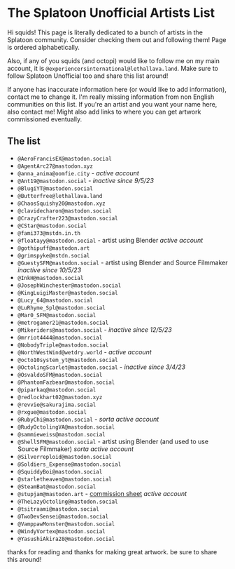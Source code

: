 # The Splatoon Unofficial Artists List

Hi squids! This page is literally dedicated to a bunch of artists in the Splatoon community. Consider checking them out and following them! Page is ordered alphabetically.

Also, if any of you squids (and octopi) would like to follow me on my main account, it is `@experiencersinternational@lethallava.land`. Make sure to follow Splatoon Unofficial too and share this list around!

If anyone has inaccurate information here (or would like to add information), contact me to change it. I'm really missing information from non English communities on this list. If you're an artist and you want your name here, also contact me! Might also add links to where you can get artwork commissioned eventually.

## The list

* `@AeroFrancisEX@mastodon.social`
* `@AgentArc27@mastodon.xyz`
* `@anna_anima@oomfie.city` - *active account*
* `@Ant19@mastodon.social` - *inactive since 9/5/23*
* `@BlugiYT@mastodon.social`
* `@Butterfree@lethallava.land`
* `@ChaosSquishy20@mastodon.xyz`
* `@clavidecharon@mastodon.social`
* `@CrazyCrafter223@mastodon.social`
* `@CStar@mastodon.social`
* `@fami373@mstdn.in.th`
* `@floatayy@mastodon.social` - artist using Blender *active account*
* `@gothipuff@mastodon.art`
* `@grimspyke@mstdn.social`
* `@GuestySFM@mastodon.social` - artist using Blender and Source Filmmaker *inactive since 10/5/23*
* `@InkH@mastodon.social`
* `@JosephWinchester@mastodon.social`
* `@KingLuigiMaster@mastodon.social`
* `@Lucy_64@mastodon.social`
* `@LuRhyme_Spl@mastodon.social`
* `@Mar0_SFM@mastodon.social`
* `@metrogamer21@mastodon.social`
* `@Mikeriders@mastodon.social` - *inactive since 12/5/23*
* `@mrriot4444@mastodon.social`
* `@NobodyTriple@mastodon.social`
* `@NorthWestWind@wetdry.world` - *active account*
* `@octo10system_yt@mastodon.social`
* `@OctolingScarlet@mastodon.social` - *inactive since 3/4/23*
* `@OsvaldoSFM@mastodon.social`
* `@PhantomFazbear@mastodon.social`
* `@piparkaq@mastodon.social`
* `@redlockhart02@mastodon.xyz`
* `@revvie@sakurajima.social`
* `@rxgue@mastodon.social`
* `@RubyChi@mastodon.social` - *sorta active account*
* `@RudyOctolingVA@mastodon.social`
* `@sammieweiss@mastodon.social`
* `@ShellSFM@mastodon.social` - artist using Blender (and used to use Source Filmmaker) *sorta active account*
* `@Silverreploid@mastodon.social`
* `@Soldiers_Expense@mastodon.social`
* `@SquiddyBoi@mastodon.social`
* `@starletheaven@mastodon.social`
* `@SteamBat@mastodon.social`
* `@stupjam@mastodon.art` - [commission sheet](https://stupjam.carrd.co/#comm) *active account*
* `@TheLazyOctoling@mastodon.social`
* `@tsitraami@mastodon.social`
* `@TwoDevSensei@mastodon.social`
* `@VamppawMonster@mastodon.social`
* `@WindyVortex@mastodon.social`
* `@YasushiAkira28@mastodon.social`

thanks for reading and thanks for making great artwork. be sure to share this around!
